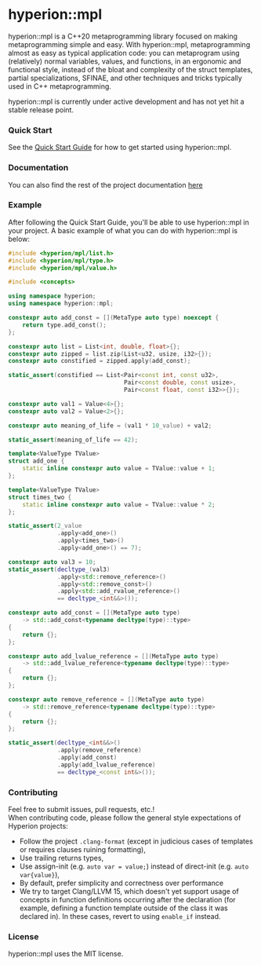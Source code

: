# hyperion::mpl

hyperion::mpl is a C++20 metaprogramming library focused on making metaprogramming simple
and easy. With hyperion::mpl, metaprogramming almost as easy as typical application code:
you can metaprogram using (relatively) normal variables, values, and functions,
in an ergonomic and functional style, instead of the bloat and complexity of the 
struct templates, partial specializations, SFINAE, and other techniques and tricks typically
used in C++ metaprogramming.

hyperion::mpl is currently under active development and has not yet hit a stable release point.

### Quick Start

See the [Quick Start Guide](https://braxtons12.github.io/hyperion_mpl/quick_start.html)
for how to get started using hyperion::mpl.

### Documentation

You can also find the rest of the project documentation [here](https://braxtons12.github.io/hyperion_mpl)

### Example

After following the Quick Start Guide, you'll be able to use hyperion::mpl in your project.
A basic example of what you can do with hyperion::mpl is below:

```cpp
#include <hyperion/mpl/list.h>
#include <hyperion/mpl/type.h>
#include <hyperion/mpl/value.h>

#include <concepts>

using namespace hyperion;
using namespace hyperion::mpl;

constexpr auto add_const = [](MetaType auto type) noexcept {
    return type.add_const();
};

constexpr auto list = List<int, double, float>{};
constexpr auto zipped = list.zip(List<u32, usize, i32>{});
constexpr auto constified = zipped.apply(add_const);

static_assert(constified == List<Pair<const int, const u32>,
                                 Pair<const double, const usize>,
                                 Pair<const float, const i32>>{});

constexpr auto val1 = Value<4>{};
constexpr auto val2 = Value<2>{};

constexpr auto meaning_of_life = (val1 * 10_value) + val2;

static_assert(meaning_of_life == 42);

template<ValueType TValue>
struct add_one {
    static inline constexpr auto value = TValue::value + 1;
};

template<ValueType TValue>
struct times_two {
    static inline constexpr auto value = TValue::value * 2;
};

static_assert(2_value
              .apply<add_one>()
              .apply<times_two>()
              .apply<add_one>() == 7);

constexpr auto val3 = 10;
static_assert(decltype_(val3)
              .apply<std::remove_reference>()
              .apply<std::remove_const>()
              .apply<std::add_rvalue_reference>()
              == decltype_<int&&>());

constexpr auto add_const = [](MetaType auto type)
    -> std::add_const<typename decltype(type)::type>
{
    return {};
};

constexpr auto add_lvalue_reference = [](MetaType auto type)
    -> std::add_lvalue_reference<typename decltype(type)::type>
{
    return {};
};

constexpr auto remove_reference = [](MetaType auto type)
    -> std::remove_reference<typename decltype(type)::type>
{
    return {};
};

static_assert(decltype_<int&&>()
              .apply(remove_reference)
              .apply(add_const)
              .apply(add_lvalue_reference)
              == decltype_<const int&>());
```

### Contributing

Feel free to submit issues, pull requests, etc.!<br>
When contributing code, please follow the general style expectations of Hyperion projects:
- Follow the project `.clang-format` (except in judicious cases of templates or requires clauses
        ruining formatting),
- Use trailing returns types,
- Use assign-init (e.g. `auto var = value;`) instead of direct-init (e.g. `auto var{value}`),
- By default, prefer simplicity and correctness over performance
- We try to target Clang/LLVM 15, which doesn't yet support usage of concepts in function
definitions occurring after the declaration (for example, defining a function template outside of
the class it was declared in). In these cases, revert to using `enable_if` instead.

### License

hyperion::mpl uses the MIT license.

